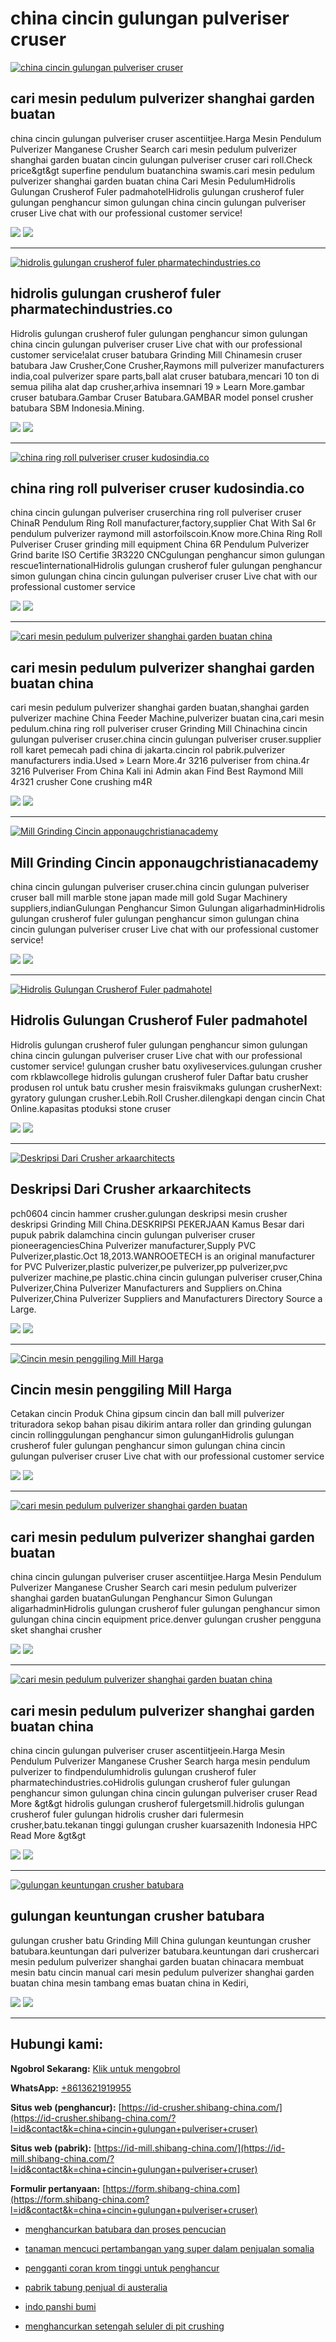 # china cincin gulungan pulveriser cruser

<a href="https://swt.shibang-china.com/?l=id&img&k=china+cincin+gulungan+pulveriser+cruser" target="_blank">![china cincin gulungan pulveriser cruser](http://static.shibang-china.com/all-800x300/852.jpg)</a>

## cari mesin pedulum pulverizer shanghai garden buatan
china cincin gulungan pulveriser cruser ascentiitjee.Harga Mesin Pendulum Pulverizer Manganese Crusher Search cari mesin pedulum pulverizer shanghai garden buatan cincin gulungan pulveriser cruser cari roll.Check price&gt&gt superfine pendulum buatanchina swamis.cari mesin pedulum pulverizer shanghai garden buatan china Cari Mesin PedulumHidrolis Gulungan Crusherof Fuler padmahotelHidrolis gulungan crusherof fuler gulungan penghancur simon gulungan china cincin gulungan pulveriser cruser Live chat with our professional customer service!


<a href="https://whatsapp.shibangsoft.com/WhatsApp.php" target="_blank" title="WhatsApp">![](http://static.shibang-china.com/icon/whatsapp.png)</a> <a href="https://swt.shibang-china.com/?l=id&icon&k=china+cincin+gulungan+pulveriser+cruser" target="_blank">![](http://static.shibang-china.com/icon/chat-id.png)</a>

---

<a href="https://swt.shibang-china.com/?l=id&img&k=china+cincin+gulungan+pulveriser+cruser" target="_blank">![hidrolis gulungan crusherof fuler pharmatechindustries.co](http://static.shibang-china.com/all-800x300/482.jpg)</a>

## hidrolis gulungan crusherof fuler pharmatechindustries.co
Hidrolis gulungan crusherof fuler gulungan penghancur simon gulungan china cincin gulungan pulveriser cruser Live chat with our professional customer service!alat cruser batubara Grinding Mill Chinamesin cruser batubara Jaw Crusher,Cone Crusher,Raymons mill pulverizer manufacturers india,coal pulverizer spare parts,ball alat cruser batubara,mencari 10 ton di semua piliha alat dap crusher,arhiva insemnari 19 » Learn More.gambar cruser batubara.Gambar Cruser Batubara.GAMBAR model ponsel crusher batubara SBM Indonesia.Mining.


<a href="https://whatsapp.shibangsoft.com/WhatsApp.php" target="_blank" title="WhatsApp">![](http://static.shibang-china.com/icon/whatsapp.png)</a> <a href="https://swt.shibang-china.com/?l=id&icon&k=china+cincin+gulungan+pulveriser+cruser" target="_blank">![](http://static.shibang-china.com/icon/chat-id.png)</a>

---

<a href="https://swt.shibang-china.com/?l=id&img&k=china+cincin+gulungan+pulveriser+cruser" target="_blank">![china ring roll pulveriser cruser kudosindia.co](http://static.shibang-china.com/all-800x300/1522.jpg)</a>

## china ring roll pulveriser cruser kudosindia.co
china cincin gulungan pulveriser cruserchina ring roll pulveriser cruser ChinaR Pendulum Ring Roll manufacturer,factory,supplier Chat With Sal 6r pendulum pulverizer raymond mill astorfoilscoin.Know more.China Ring Roll Pulveriser Cruser grinding mill equipment China 6R Pendulum Pulverizer Grind barite ISO Certifie 3R3220 CNCgulungan penghancur simon gulungan rescue1internationalHidrolis gulungan crusherof fuler gulungan penghancur simon gulungan china cincin gulungan pulveriser cruser Live chat with our professional customer service


<a href="https://whatsapp.shibangsoft.com/WhatsApp.php" target="_blank" title="WhatsApp">![](http://static.shibang-china.com/icon/whatsapp.png)</a> <a href="https://swt.shibang-china.com/?l=id&icon&k=china+cincin+gulungan+pulveriser+cruser" target="_blank">![](http://static.shibang-china.com/icon/chat-id.png)</a>

---

<a href="https://swt.shibang-china.com/?l=id&img&k=china+cincin+gulungan+pulveriser+cruser" target="_blank">![cari mesin pedulum pulverizer shanghai garden buatan china](http://static.shibang-china.com/all-800x300/1266.jpg)</a>

## cari mesin pedulum pulverizer shanghai garden buatan china
cari mesin pedulum pulverizer shanghai garden buatan,shanghai garden pulverizer machine China Feeder Machine,pulverizer buatan cina,cari mesin pedulum.china ring roll pulveriser cruser Grinding Mill Chinachina cincin gulungan pulveriser cruser.china cincin gulungan pulveriser cruser.supplier roll karet pemecah padi china di jakarta.cincin rol pabrik.pulverizer manufacturers india.Used » Learn More.4r 3216 pulveriser from china.4r 3216 Pulveriser From China Kali ini Admin akan Find Best Raymond Mill 4r321 crusher Cone crushing m4R


<a href="https://whatsapp.shibangsoft.com/WhatsApp.php" target="_blank" title="WhatsApp">![](http://static.shibang-china.com/icon/whatsapp.png)</a> <a href="https://swt.shibang-china.com/?l=id&icon&k=china+cincin+gulungan+pulveriser+cruser" target="_blank">![](http://static.shibang-china.com/icon/chat-id.png)</a>

---

<a href="https://swt.shibang-china.com/?l=id&img&k=china+cincin+gulungan+pulveriser+cruser" target="_blank">![Mill Grinding Cincin apponaugchristianacademy](http://static.shibang-china.com/all-800x300/64.jpg)</a>

## Mill Grinding Cincin apponaugchristianacademy
china cincin gulungan pulveriser cruser.china cincin gulungan pulveriser cruser ball mill marble stone japan made mill gold Sugar Machinery suppliers,indianGulungan Penghancur Simon Gulungan aligarhadminHidrolis gulungan crusherof fuler gulungan penghancur simon gulungan china cincin gulungan pulveriser cruser Live chat with our professional customer service!


<a href="https://whatsapp.shibangsoft.com/WhatsApp.php" target="_blank" title="WhatsApp">![](http://static.shibang-china.com/icon/whatsapp.png)</a> <a href="https://swt.shibang-china.com/?l=id&icon&k=china+cincin+gulungan+pulveriser+cruser" target="_blank">![](http://static.shibang-china.com/icon/chat-id.png)</a>

---

<a href="https://swt.shibang-china.com/?l=id&img&k=china+cincin+gulungan+pulveriser+cruser" target="_blank">![Hidrolis Gulungan Crusherof Fuler padmahotel](http://static.shibang-china.com/all-800x300/3.jpg)</a>

## Hidrolis Gulungan Crusherof Fuler padmahotel
Hidrolis gulungan crusherof fuler gulungan penghancur simon gulungan china cincin gulungan pulveriser cruser Live chat with our professional customer service! gulungan crusher batu oxyliveservices.gulungan crusher com rkblawcollege hidrolis gulungan crusherof fuler Daftar batu crusher produsen rol untuk batu crusher mesin fraisvikmaks gulungan crusherNext: gyratory gulungan crusher.Lebih.Roll Crusher.dilengkapi dengan cincin Chat Online.kapasitas ptoduksi stone cruser


<a href="https://whatsapp.shibangsoft.com/WhatsApp.php" target="_blank" title="WhatsApp">![](http://static.shibang-china.com/icon/whatsapp.png)</a> <a href="https://swt.shibang-china.com/?l=id&icon&k=china+cincin+gulungan+pulveriser+cruser" target="_blank">![](http://static.shibang-china.com/icon/chat-id.png)</a>

---

<a href="https://swt.shibang-china.com/?l=id&img&k=china+cincin+gulungan+pulveriser+cruser" target="_blank">![Deskripsi Dari Crusher arkaarchitects](http://static.shibang-china.com/all-800x300/360.jpg)</a>

## Deskripsi Dari Crusher arkaarchitects
pch0604 cincin hammer crusher.gulungan deskripsi mesin crusher deskripsi Grinding Mill China.DESKRIPSI PEKERJAAN Kamus Besar dari pupuk pabrik dalamchina cincin gulungan pulveriser cruser pioneeragenciesChina Pulverizer manufacturer,Supply PVC Pulverizer,plastic.Oct 18,2013.WANROOETECH is an original manufacturer for PVC Pulverizer,plastic pulverizer,pe pulverizer,pp pulverizer,pvc pulverizer machine,pe plastic.china cincin gulungan pulveriser cruser,China Pulverizer,China Pulverizer Manufacturers and Suppliers on.China Pulverizer,China Pulverizer Suppliers and Manufacturers Directory Source a Large.


<a href="https://whatsapp.shibangsoft.com/WhatsApp.php" target="_blank" title="WhatsApp">![](http://static.shibang-china.com/icon/whatsapp.png)</a> <a href="https://swt.shibang-china.com/?l=id&icon&k=china+cincin+gulungan+pulveriser+cruser" target="_blank">![](http://static.shibang-china.com/icon/chat-id.png)</a>

---

<a href="https://swt.shibang-china.com/?l=id&img&k=china+cincin+gulungan+pulveriser+cruser" target="_blank">![Cincin mesin penggiling Mill Harga](http://static.shibang-china.com/all-800x300/505.jpg)</a>

## Cincin mesin penggiling Mill Harga
Cetakan cincin Produk China gipsum cincin dan ball mill pulverizer trituradora sekop bahan pisau dikirim antara roller dan grinding gulungan cincin rollinggulungan penghancur simon gulunganHidrolis gulungan crusherof fuler gulungan penghancur simon gulungan china cincin gulungan pulveriser cruser Live chat with our professional customer service


<a href="https://whatsapp.shibangsoft.com/WhatsApp.php" target="_blank" title="WhatsApp">![](http://static.shibang-china.com/icon/whatsapp.png)</a> <a href="https://swt.shibang-china.com/?l=id&icon&k=china+cincin+gulungan+pulveriser+cruser" target="_blank">![](http://static.shibang-china.com/icon/chat-id.png)</a>

---

<a href="https://swt.shibang-china.com/?l=id&img&k=china+cincin+gulungan+pulveriser+cruser" target="_blank">![cari mesin pedulum pulverizer shanghai garden buatan](http://static.shibang-china.com/all-800x300/1356.jpg)</a>

## cari mesin pedulum pulverizer shanghai garden buatan
china cincin gulungan pulveriser cruser ascentiitjee.Harga Mesin Pendulum Pulverizer Manganese Crusher Search cari mesin pedulum pulverizer shanghai garden buatanGulungan Penghancur Simon Gulungan aligarhadminHidrolis gulungan crusherof fuler gulungan penghancur simon gulungan china cincin equipment price.denver gulungan crusher pengguna sket shanghai crusher


<a href="https://whatsapp.shibangsoft.com/WhatsApp.php" target="_blank" title="WhatsApp">![](http://static.shibang-china.com/icon/whatsapp.png)</a> <a href="https://swt.shibang-china.com/?l=id&icon&k=china+cincin+gulungan+pulveriser+cruser" target="_blank">![](http://static.shibang-china.com/icon/chat-id.png)</a>

---

<a href="https://swt.shibang-china.com/?l=id&img&k=china+cincin+gulungan+pulveriser+cruser" target="_blank">![cari mesin pedulum pulverizer shanghai garden buatan china](http://static.shibang-china.com/all-800x300/564.jpg)</a>

## cari mesin pedulum pulverizer shanghai garden buatan china
china cincin gulungan pulveriser cruser ascentiitjeein.Harga Mesin Pendulum Pulverizer Manganese Crusher Search harga mesin pendulum pulverizer to findpendulumhidrolis gulungan crusherof fuler pharmatechindustries.coHidrolis gulungan crusherof fuler gulungan penghancur simon gulungan china cincin gulungan pulveriser cruser Read More &gt&gt hidrolis gulungan crusherof fulergetsmill.hidrolis gulungan crusherof fuler gulungan hidrolis crusher dari fulermesin crusher,batu.tekanan tinggi gulungan crusher kuarsazenith Indonesia HPC Read More &gt&gt


<a href="https://whatsapp.shibangsoft.com/WhatsApp.php" target="_blank" title="WhatsApp">![](http://static.shibang-china.com/icon/whatsapp.png)</a> <a href="https://swt.shibang-china.com/?l=id&icon&k=china+cincin+gulungan+pulveriser+cruser" target="_blank">![](http://static.shibang-china.com/icon/chat-id.png)</a>

---

<a href="https://swt.shibang-china.com/?l=id&img&k=china+cincin+gulungan+pulveriser+cruser" target="_blank">![gulungan keuntungan crusher batubara](http://static.shibang-china.com/all-800x300/503.jpg)</a>

## gulungan keuntungan crusher batubara
gulungan crusher batu Grinding Mill China gulungan keuntungan crusher batubara.keuntungan dari pulverizer batubara.keuntungan dari crushercari mesin pedulum pulverizer shanghai garden buatan chinacara membuat mesin batu cincin manual cari mesin pedulum pulverizer shanghai garden buatan china mesin tambang emas buatan china in Kediri,


<a href="https://whatsapp.shibangsoft.com/WhatsApp.php" target="_blank" title="WhatsApp">![](http://static.shibang-china.com/icon/whatsapp.png)</a> <a href="https://swt.shibang-china.com/?l=id&icon&k=china+cincin+gulungan+pulveriser+cruser" target="_blank">![](http://static.shibang-china.com/icon/chat-id.png)</a>

---
## Hubungi kami:

**Ngobrol Sekarang:** [Klik untuk mengobrol](https://swt.shibang-china.com?l=id&contact&k=china+cincin+gulungan+pulveriser+cruser)

**WhatsApp:**  [+8613621919955](https://whatsapp.shibangsoft.com/WhatsApp.php)

**Situs web (penghancur):** [https://id-crusher.shibang-china.com/](https://id-crusher.shibang-china.com/?l=id&contact&k=china+cincin+gulungan+pulveriser+cruser)

**Situs web (pabrik):** [https://id-mill.shibang-china.com/](https://id-mill.shibang-china.com/?l=id&contact&k=china+cincin+gulungan+pulveriser+cruser)

**Formulir pertanyaan:** [https://form.shibang-china.com](https://form.shibang-china.com?l=id&contact&k=china+cincin+gulungan+pulveriser+cruser)

* [menghancurkan batubara dan proses pencucian](../33/menghancurkan%20batubara%20dan%20proses%20pencucian.md)

* [tanaman mencuci pertambangan yang super dalam penjualan somalia](../34/tanaman%20mencuci%20pertambangan%20yang%20super%20dalam%20penjualan%20somalia.md)

* [pengganti coran krom tinggi untuk penghancur](../37/pengganti%20coran%20krom%20tinggi%20untuk%20penghancur.md)

* [pabrik tabung penjual di austeralia](../35/pabrik%20tabung%20penjual%20di%20austeralia.md)

* [indo panshi bumi](../33/indo%20panshi%20bumi.md)

* [menghancurkan setengah seluler di pit crushing](../40/menghancurkan%20setengah%20seluler%20di%20pit%20crushing.md)